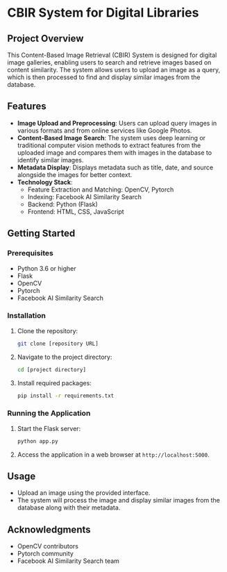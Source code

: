 # CBIR System for Digital Libraries

## Project Overview

This Content-Based Image Retrieval (CBIR) System is designed for digital image galleries, enabling users to search and retrieve images based on content similarity. The system allows users to upload an image as a query, which is then processed to find and display similar images from the database.

## Features

- **Image Upload and Preprocessing**: Users can upload query images in various formats and from online services like Google Photos.
- **Content-Based Image Search**: The system uses deep learning or traditional computer vision methods to extract features from the uploaded image and compares them with images in the database to identify similar images.
- **Metadata Display**: Displays metadata such as title, date, and source alongside the images for better context.
- **Technology Stack**:
  - Feature Extraction and Matching: OpenCV, Pytorch
  - Indexing: Facebook AI Similarity Search
  - Backend: Python (Flask)
  - Frontend: HTML, CSS, JavaScript

## Getting Started

### Prerequisites

- Python 3.6 or higher
- Flask
- OpenCV
- Pytorch
- Facebook AI Similarity Search

### Installation

1. Clone the repository:

   ```bash
   git clone [repository URL]
   ```

2. Navigate to the project directory:

   ```bash
   cd [project directory]
   ```

3. Install required packages:

   ```bash
   pip install -r requirements.txt
   ```

### Running the Application

1. Start the Flask server:

   ```bash
   python app.py
   ```

2. Access the application in a web browser at `http://localhost:5000`.

## Usage

- Upload an image using the provided interface.
- The system will process the image and display similar images from the database along with their metadata.

## Acknowledgments

- OpenCV contributors
- Pytorch community
- Facebook AI Similarity Search team
